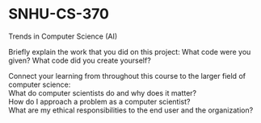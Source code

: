 # SNHU-CS-370
Trends in Computer Science (AI)

Briefly explain the work that you did on this project: What code were you given? What code did you create yourself?<br>

Connect your learning from throughout this course to the larger field of computer science:<br>
What do computer scientists do and why does it matter?<br>
How do I approach a problem as a computer scientist?<br>
What are my ethical responsibilities to the end user and the organization?<br>
